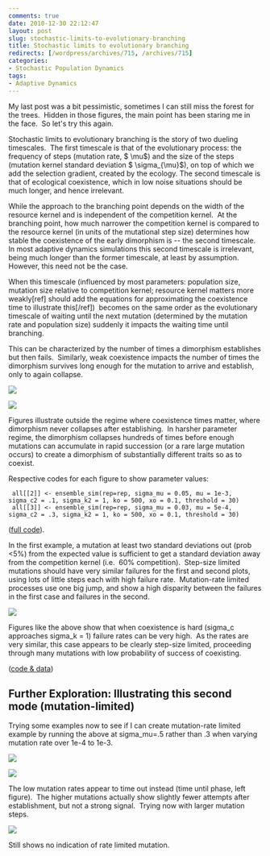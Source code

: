 ```yaml
---
comments: true
date: 2010-12-30 22:12:47
layout: post
slug: stochastic-limits-to-evolutionary-branching
title: Stochastic limits to evolutionary branching
redirects: [/wordpress/archives/715, /archives/715]
categories:
- Stochastic Population Dynamics
tags:
- Adaptive Dynamics
---
```


My last post was a bit pessimistic, sometimes I can still miss the forest for the trees.  Hidden in those figures, the main point has been staring me in the face.  So let's try this again.

Stochastic limits to evolutionary branching is the story of two dueling timescales.  The first timescale is that of the evolutionary process: the frequency of steps (mutation rate, $ \mu$) and the size of the steps (mutation kernel standard deviation $ \sigma_{\mu}$), on top of which we add the selection gradient, created by the ecology. The second timescale is that of ecological coexistence, which in low noise situations should be much longer, and hence irrelevant.

While the approach to the branching point depends on the width of the resource kernel and is independent of the competition kernel.  At the branching point, how much narrower the competition kernel is compared to the resource kernel (in units of the mutational step size) determines how stable the coexistence of the early dimorphism is -- the second timescale.  In most adaptive dynamics simulations this second timescale is irrelevant, being much longer than the former timescale, at least by assumption.  However, this need not be the case.

When this timescale (influenced by most parameters: population size, mutation size relative to competition kernel; resource kernel matters more weakly[ref] should add the equations for approximating the coexistence time to illustrate this[/ref])  becomes on the same order as the evolutionary timescale of waiting until the next mutation (determined by the mutation rate and population size) suddenly it impacts the waiting time until branching.

This can be characterized by the number of times a dimorphism establishes but then fails.  Similarly, weak coexistence impacts the number of times the dimorphism survives long enough for the mutation to arrive and establish, only to again collapse.

![]( http://farm6.staticflickr.com/5244/5303963185_198812d83d_o.png )


![]( http://farm6.staticflickr.com/5042/5304557466_ffa94d5ce1_o.png )


Figures illustrate outside the regime where coexistence times matter, where dimorphism never collapses after establishing.  In harsher parameter regime, the dimorphism collapses hundreds of times before enough mutations can accumulate in rapid succession (or a rare large mutation occurs) to create a dimorphism of substantially different traits so as to coexist.

Respective codes for each figure to show parameter values:

    
     all[[2]] <- ensemble_sim(rep=rep, sigma_mu = 0.05, mu = 1e-3, sigma_c2 = .1, sigma_k2 = 1, ko = 500, xo = 0.1, threshold = 30)
     all[[3]] <- ensemble_sim(rep=rep, sigma_mu = 0.03, mu = 5e-4, sigma_c2 = .3, sigma_k2 = 1, ko = 500, xo = 0.1, threshold = 30)
    


([full code](https://github.com/cboettig/AdaptiveDynamics/commit/e85f36cd1bdafb998468ec7ceb74c72e4c73876d#diff-0)).

In the first example, a mutation at least two standard deviations out (prob <5%) from the expected value is sufficient to get a standard deviation away from the competition kernel (i.e.  60% competition).  Step-size limited mutations should have very similar failures for the first and second plots, using lots of little steps each with high failure rate.  Mutation-rate limited processes use one big jump, and show a high disparity between the failures in the first case and failures in the second.

![]( http://farm6.staticflickr.com/5241/5306903526_94d5ee93a5_o.png )


Figures like the above show that when coexistence is hard (sigma_c  approaches sigma_k = 1) failure rates can be very high.  As the rates are very similar, this case appears to be clearly step-size limited, proceeding through many mutations with low probability of success of coexisting.

([code & data](https://github.com/cboettig/AdaptiveDynamics/commit/2b25473689f6b4e9ba739a4373a3e457da9589c0))


## Further Exploration: Illustrating this second mode (mutation-limited)


Trying some examples now to see if I can create mutation-rate limited example by running the above at sigma_mu=.5 rather than .3 when varying mutation rate over 1e-4 to 1e-3.

![]( http://farm6.staticflickr.com/5127/5309279143_425ca848da_o.png )


![]( http://farm6.staticflickr.com/5207/5309867078_17fe14c0db_o.png )


The low mutation rates appear to time out instead (time until phase, left figure).  The higher mutations actually show slightly fewer attempts after establishment, but not a strong signal.  Trying now with larger mutation steps.

![]( http://farm6.staticflickr.com/5041/5310364434_dc2f8b9ecd_o.png )


Still shows no indication of rate limited mutation.
